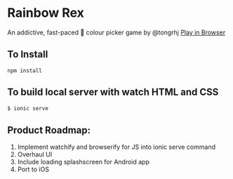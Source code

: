 Rainbow Rex
=====================

An addictive, fast-paced :rainbow: colour picker game by @tongrhj
[Play in Browser](http://rainbowrex.herokuapp.com)

## To Install

```
npm install
```

## To build local server with watch HTML and CSS

```bash
$ ionic serve
```

## Product Roadmap:
1. Implement watchify and browserify for JS into ionic serve command
2. Overhaul UI
3. Include loading splashscreen for Android app
4. Port to iOS

